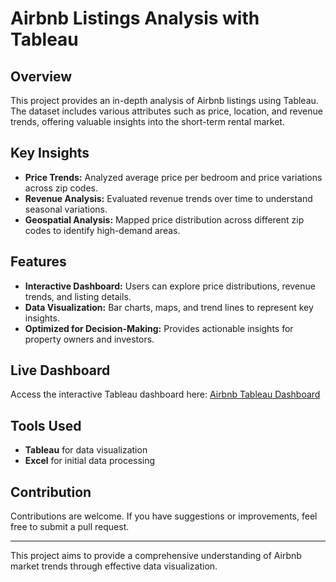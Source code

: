 # Airbnb Listings Analysis with Tableau

## Overview

This project provides an in-depth analysis of Airbnb listings using Tableau. The dataset includes various attributes such as price, location, and revenue trends, offering valuable insights into the short-term rental market.

## Key Insights
- **Price Trends:** Analyzed average price per bedroom and price variations across zip codes.
- **Revenue Analysis:** Evaluated revenue trends over time to understand seasonal variations.
- **Geospatial Analysis:** Mapped price distribution across different zip codes to identify high-demand areas.

## Features
- **Interactive Dashboard:** Users can explore price distributions, revenue trends, and listing details.
- **Data Visualization:** Bar charts, maps, and trend lines to represent key insights.
- **Optimized for Decision-Making:** Provides actionable insights for property owners and investors.

## Live Dashboard
Access the interactive Tableau dashboard here: [Airbnb Tableau Dashboard](https://public.tableau.com/views/AirBnbProject_17402343839760/Dashboard1?:language=en-US&:sid=&:redirect=auth&:display_count=n&:origin=viz_share_link)

## Tools Used
- **Tableau** for data visualization
- **Excel** for initial data processing

## Contribution
Contributions are welcome. If you have suggestions or improvements, feel free to submit a pull request.

---
This project aims to provide a comprehensive understanding of Airbnb market trends through effective data visualization.
